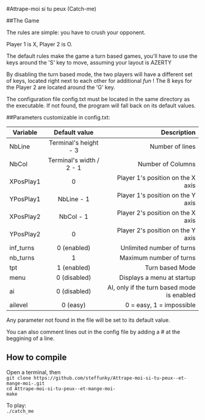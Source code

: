 #Attrape-moi si tu peux (Catch-me)


##The Game

The rules are simple: you have to crush your opponent.

Player 1 is X, Player 2 is O.

The default rules make the game a turn based games, you'll have to use the keys around the 'S' key to move, assuming your layout is AZERTY

By disabling the turn based mode, the two players will have a different set of keys, located right next to each other for additional _fun_ ! The 8 keys for the Player 2 are located around the 'G' key.

The configuration file config.txt must be located in the same directory as the executable.
If not found, the program will fall back on its default values.

##Parameters customizable in config.txt:
 
|Variable   | Default value      | Description                          |   
| --------- |:---------------------:| ------------------------------------:|   
|NbLine     | Terminal's height - 3 | Number of lines                      |   
|NbCol      | Terminal's width / 2 - 1| Number of Columns                    |   
|XPosPlay1  | 0                     | Player 1's position on the X axis    |   
|YPosPlay1  | NbLine - 1            | Player 1's position on the Y axis    |   
|XPosPlay2  | NbCol - 1             | Player 2's position on the X axis    |   
|YPosPlay2  | 0                     | Player 2's position on the Y axis    |   
|inf_turns  | 0 (enabled)           | Unlimited number of turns            |   
|nb_turns   | 1                     | Maximum number of turns              |   
|tpt        | 1 (enabled)            | Turn based Mode                      |   
|menu       | 0 (disabled)            | Displays a menu at startup           |   
|ai         | 0 (disabled)           | AI, only if the turn based mode is enabled          |   
|ailevel    | 0 (easy)               | 0 = easy, 1 = impossible             |   
 
 Any parameter not found in the file will be set to its default value.
 
 You can also comment lines out in the config file by adding a # at the beggining of a line.
 
## How to compile

 Open a terminal, then    
 `git clone https://github.com/steffunky/Attrape-moi-si-tu-peux--et-mange-moi-.git`    
 `cd Attrape-moi-si-tu-peux--et-mange-moi-`    
 `make`    
 
 To play:    
 `./catch_me`    
 
